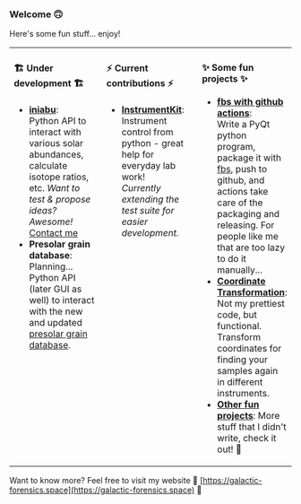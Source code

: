 ### Welcome 🙃

Here's some fun stuff... enjoy!

<table><tr><td valign="top" width="33%">

#### 🏗 Under development 🏗

 - [**iniabu**](https://github.com/galactic-forensics/iniabu):  
   Python API to interact with various solar abundances,
   calculate isotope ratios, etc. 
   *Want to test & propose ideas? Awesome!*  
   [Contact me](mailto:reto@galactic-forensics.space)
 - **Presolar grain database**:  
   Planning... Python API (later GUI as well) to interact
   with the new and updated [presolar grain database](https://www.hou.usra.edu/meetings/lpsc2020/pdf/2140.pdf).

</td><td valign="top" width="34%">

#### ⚡ Current contributions ⚡

 - [**InstrumentKit**](https://github.com/Galvant/InstrumentKit):  
   Instrument control from python - great help for everyday lab work!  
   *Currently extending the test suite for easier development.*

</td><td valign="top" width="33%">

#### ✨ Some fun projects ✨
 - [**fbs with github actions**](https://github.com/trappitsch/fbs-release-github-actions):  
   Write a PyQt python program, package it with [fbs](https://build-system.fman.io),
   push to github, and actions take care of the packaging and releasing.
   For people like me that are too lazy to do it manually...
 - [**Coordinate Transformation**](https://github.com/trappitsch/CoordinateTransformation):
   Not my prettiest code, but functional.
   Transform coordinates for finding your samples again in different instruments.
 - [**Other fun projects**](https://galactic-forensics.space/resources/links/):
   More stuff that I didn't write, check it out! 🔭

</td></tr></table>


Want to know more? Feel free to visit my website 🌠
[https://galactic-forensics.space](https://galactic-forensics.space) 🌠
